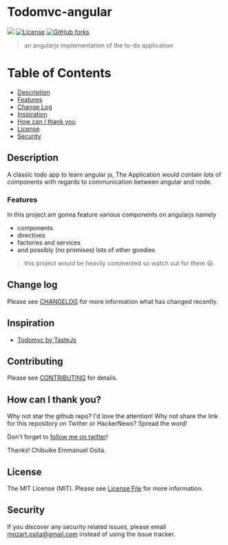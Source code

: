 # Todomvc-angular

![](https://img.shields.io/badge/mozartted-approved-blue.svg)
[![License](https://poser.pugx.org/unicodeveloper/laravel-wikipedia/license.svg)](LICENSE.md)
[![GitHub forks](https://img.shields.io/github/forks/badges/shields.svg?style=social&label=Fork)](https://github.com/Mozartted/InquisteeSocial)

> an angularjs implementation of the to-do application

# Table of Contents
- [Description](#Description)
- [Features](#Features)
- [Change Log](#Change-log)
- [Inspiration](#Inspiration)
- [How can I thank you](#How-can-I-thank-you?)
- [License](#License)
- [Security](#Security)

## Description
A classic todo app to learn angular js, The Application would contain lots of components with regards to communication between angular and node.

### Features
In this project am gonna feature various components on angularjs namely
* components
* directives
* factories and services
* and possibly (no promises) lots of other goodies

> this project would be heavily commented so watch out for them :smiley:.

## Change log

Please see [CHANGELOG](CHANGELOG.md) for more information what has changed recently.

## Inspiration

 * [Todomvc by TasteJs](https://github.com/tastejs/Todomvc)

## Contributing

Please see [CONTRIBUTING](CONTRIBUTING.md) for details.

## How can I thank you?

Why not star the github repo? I'd love the attention! Why not share the link for this repository on Twitter or HackerNews? Spread the word!

Don't forget to [follow me on twitter](https://twitter.com/mozartted)!

Thanks!
Chibuike Emmanuel Osita.

## License

The MIT License (MIT). Please see [License File](LICENSE.md) for more information.

## Security

If you discover any security related issues, please email [mozart.osita@gmail.com](mozart.osita@gmail.com) instead of using the issue tracker.
